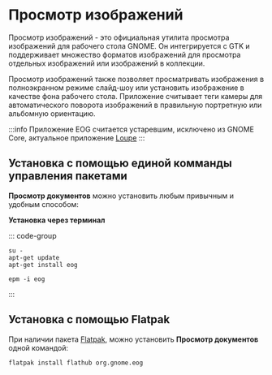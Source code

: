 # Просмотр изображений

Просмотр изображений - это официальная утилита просмотра изображений для рабочего стола GNOME. Он интегрируется с GTK и поддерживает множество форматов изображений для просмотра отдельных изображений или изображений в коллекции.

Просмотр изображений также позволяет просматривать изображения в полноэкранном режиме слайд-шоу или установить изображение в качестве фона рабочего стола. Приложение считывает теги камеры для автоматического поворота изображений в правильную портретную или альбомную ориентацию.

:::info
Приложение EOG считается устаревшим, исключено из GNOME Core, актуальное приложение [Loupe](/loupe)
:::

## Установка c помощью единой комманды управления пакетами 

**Просмотр документов** можно установить любым привычным и удобным способом:

**Установка через терминал**

::: code-group

```shell[apt-get]
su -
apt-get update
apt-get install eog
```
```shell[epm]
epm -i eog
```
:::

## Установка c помощью Flatpak<Badge type="info" text="flatpak" />

При наличии пакета [Flatpak](/flatpak), можно установить **Просмотр документов** одной командой:

```shell
flatpak install flathub org.gnome.eog
```